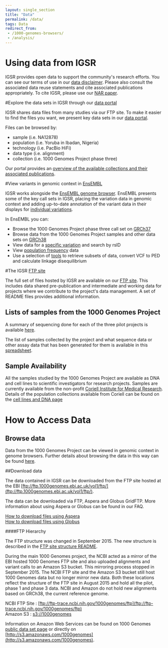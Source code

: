```yaml
---
layout: single_section
title: "Data"
permalink: /data/
tags: Data
redirect_from:
 - /1000-genomes-browsers/
 - /analysis/
---
```


# Using data from IGSR

IGSR provides open data to support the community's research efforts. You can see our terms of use in our [data disclaimer](/IGSR_disclaimer). Please also consult the associated data reuse statements and cite associated publications appropriately. To cite IGSR, please use our [NAR paper](https://academic.oup.com/nar/article/45/D1/D854/2770649).

#Explore the data sets in IGSR through our [data portal](/data-portal)  

IGSR shares data files from many studies via our FTP site. To make it easier to find the files you want, we present key data sets in our [data portal](/data-portal).

Files can be browsed by:

* sample (i.e. NA12878)
* population (i.e. Yoruba in Ibadan, Nigeria)
* technology (i.e. PacBio HiFi)
* data type (i.e. alignment)
* collection (i.e. 1000 Genomes Project phase three)

Our portal provides an [overview of the available collections and their associated publications](https://www.internationalgenome.org/data-portal/data-collection).
 
#View variants in genomic context in [EnsEMBL](https://www.ensembl.org/index.html)

IGSR works alongside the [EnsEMBL genome browser](https://www.ensembl.org/index.html). EnsEMBL presents some of the key call sets in IGSR, placing the variation data in genomic context and adding up-to-date annotation of the variant data in their displays for [individual variations](https://www.ensembl.org/Homo_sapiens/Variation/Explore?r=1:230709548-230710548;v=rs699;vdb=variation;vf=94).

In EnsEMBL you can:

* Browse the 1000 Genomes Project phase three call set on [GRCh37](https://www.ensembl.org/info/website/tutorials/grch37.html)
* Browse data from the 1000 Genomes Project samples and other data sets on [GRCh38](https://www.ensembl.org/Homo_sapiens/Info/Index)
* View data for a [specific variation](https://www.ensembl.org/Homo_sapiens/Variation/Explore?r=1:230709548-230710548;v=rs699;vdb=variation;vf=94) and search by rsID
* View [population frequency](https://www.ensembl.org/Homo_sapiens/Variation/Population?db=core;r=1:230709548-230710548;v=rs699;vdb=variation;vf=94) data
* Use a selection of [tools](https://www.ensembl.org/Homo_sapiens/Variation/Population?db=core;r=1:230709548-230710548;v=rs699;vdb=variation;vf=94) to retrieve subsets of data, convert VCF to PED and calculate linkage disequilibrium

#The IGSR [FTP site](http://ftp.1000genomes.ebi.ac.uk/vol1/ftp/)

The full set of files hosted by IGSR are available on our [FTP site](http://ftp.1000genomes.ebi.ac.uk/vol1/ftp/). This includes data shared pre-publication and intermediate and working data for projects where we contribute to the project's data management. A set of README files provides additional information.

## Lists of samples from the 1000 Genomes Project

A summary of sequencing done for each of the three pilot projects is available [here](/sites/1000genomes.org/files/docs/PilotsSummary.pdf). 

The list of samples collected by the project and what sequence data or other assay data that has been generated for them is available in this [spreadsheet](http://ftp.1000genomes.ebi.ac.uk/vol1/ftp/technical/working/20130606_sample_info/20130606_sample_info.xlsx).



## Sample Availability

All the samples studied by the 1000 Genomes Project are available as DNA and cell lines to scientific investigators for research projects. Samples are currently available from the non-profit [Coriell Institute for Medical Research](http://ccr.coriell.org/sections/Collections/NHGRI/hapmap.aspx?PgId=266&coll=GM). Details of the population collections available from Coriell can be found on the [cell lines and DNA page](/cell-lines-and-dna-coriell)

# How to Access Data

## Browse data

Data from the 1000 Genomes Project can be viewed in genomic context in genome browsers. Further details about browsing the data in this way can be found [here](/1000-genomes-browsers).

##<a name="download"></a>Download data

The data contained in IGSR can be downloaded from the FTP site hosted at the EBI [ftp://ftp.1000genomes.ebi.ac.uk/vol1/ftp/](ftp://ftp.1000genomes.ebi.ac.uk/vol1/ftp/).

The data can be downloaded via FTP, Aspera and Globus GridFTP. More information about using Aspera or Globus can be found in our FAQ.

[How to download files using Aspera](/faq/how-download-files-using-aspera)  
[How to download files using Globus](/faq/can-i-access-1000-genomes-data-globus-online)

####FTP Hierarchy

The FTP structure was changed in September 2015. The new structure is described in the [FTP site structure README](ftp://ftp.1000genomes.ebi.ac.uk/vol1/ftp/README_ftp_site_structure.md). 

During the main 1000 Genomes project, the NCBI acted as a mirror of the EBI hosted 1000 Genomes FTP site and also uploaded alignments and variant calls to an Amazon S3 bucket. This mirroring process stopped in September 2015. The NCBI FTP site and the Amazon S3 bucket still host 1000 Genomes data but no longer mirror new data. Both these locations reflect the structure of the FTP site in August 2015 and hold all the pilot, phase 1 and phase 3 data. NCBI and Amazon do not hold new alignments based on GRCh38, the current reference genome.

NCBI FTP Site : [ftp://ftp-trace.ncbi.nih.gov/1000genomes/ftp](ftp://ftp-trace.ncbi.nih.gov/1000genomes/ftp)  
Amazon S3 : [s3://1000genomes](denied:s3://1000genomes)

Information on Amazon Web Services can be found on 1000 Genomes [public data set page](http://aws.amazon.com/datasets/4383) or directly on [http://s3.amazonaws.com/1000genomes](http://s3.amazonaws.com/1000genomes).






